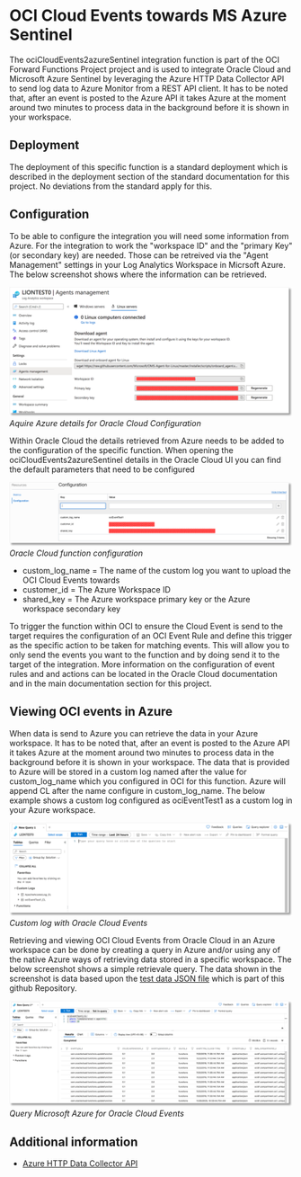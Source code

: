 # OCI Cloud Events towards MS Azure Sentinel
The ociCloudEvents2azureSentinel integration function is part of the OCI Forward Functions Project project and is used to integrate Oracle Cloud and Microsoft Azure Sentinel by leveraging the Azure HTTP Data Collector API to send log data to Azure Monitor from a REST API client. It has to be noted that, after an event is posted to the Azure API it takes Azure at the moment around two minutes to process data in the background before it is shown in your workspace. 

## Deployment
The deployment of this specific function is a standard deployment which is described in the deployment section of the standard documentation for this project. No deviations from the standard apply for this. 

## Configuration
To be able to configure the integration you will need some information from Azure. For the integration to work the "workspace ID" and the "primary Key" (or secondary key) are needed. Those can be retreived via the "Agent Management" settings in your Log Analytics Workspace in Micrsoft Azure. The below screenshot shows where the information can be retrieved. 

![](../doc/Azure_sentinel_Oracle_Cloud_2.png)
*Aquire Azure details for Oracle Cloud Configuration*

Within Oracle Cloud the details retrieved from Azure needs to be added to the configuration of the specific function. When opening the ociCloudEvents2azureSentinel details in the Oracle Cloud UI you can find the default parameters that need to be configured

![](../doc/Azure_sentinel_Oracle_Cloud_4.png)
*Oracle Cloud function configuration*

* custom_log_name = The name of the custom log you want to upload the OCI Cloud Events towards
* customer_id = The Azure Workspace ID
* shared_key = The Azure workspace primary key or the Azure workspace secondary key

To trigger the function within OCI to ensure the Cloud Event is send to the target requires the configuration of an OCI Event Rule and define this trigger as the specific action to be taken for matching events. This will allow you to only send the events you want to the function and by doing send it to the target of the integration. More information on the configuration of event rules and and actions can be located in the Oracle Cloud documentation and in the main documentation section for this project. 

## Viewing OCI events in Azure
When data is send to Azure you can retrieve the data in your Azure workspace. It has to be noted that, after an event is posted to the Azure API it takes Azure at the moment around two minutes to process data in the background before it is shown in your workspace. The data that is provided to Azure will be stored in a custom log named after the value for custom_log_name which you configured in OCI for this function. Azure will append CL after the name configure in custom_log_name. The below example shows a custom log configured as ociEventTest1 as a custom log in your Azure workspace.

![](../doc/Azure_sentinel_Oracle_Cloud_3.png)
*Custom log with Oracle Cloud Events*

Retrieving and viewing OCI Cloud Events from Oracle Cloud in an Azure workspace can be done by creating a query in Azure and/or using any of the native Azure ways of retrieving data stored in a specific workspace. The below screenshot shows a simple retrievale query. The data shown in the screenshot is data based upon the [test data JSON file](../testdata/example_0.json) which is part of this github Repository.

![](../doc/Azure_sentinel_Oracle_Cloud_1.png)
*Query Microsoft Azure for Oracle Cloud Events*


## Additional information
* [Azure HTTP Data Collector API](https://docs.microsoft.com/en-us/azure/azure-monitor/platform/data-collector-api)
